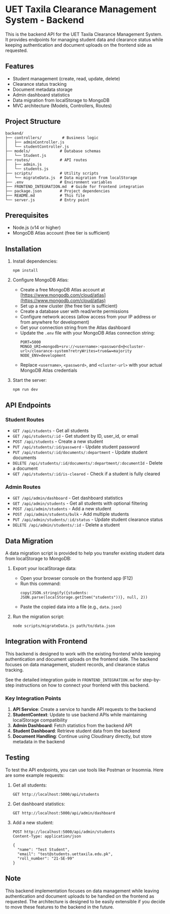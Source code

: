# UET Taxila Clearance Management System - Backend

This is the backend API for the UET Taxila Clearance Management System. It provides endpoints for managing student data and clearance status while keeping authentication and document uploads on the frontend side as requested.

## Features

- Student management (create, read, update, delete)
- Clearance status tracking
- Document metadata storage
- Admin dashboard statistics
- Data migration from localStorage to MongoDB
- MVC architecture (Models, Controllers, Routes)

## Project Structure

```
backend/
├── controllers/         # Business logic
│   ├── adminController.js
│   └── studentController.js
├── models/             # Database schemas
│   └── Student.js
├── routes/             # API routes
│   ├── admin.js
│   └── students.js
├── scripts/            # Utility scripts
│   └── migrateData.js  # Data migration from localStorage
├── .env                # Environment variables
├── FRONTEND_INTEGRATION.md  # Guide for frontend integration
├── package.json        # Project dependencies
├── README.md           # This file
└── server.js           # Entry point
```

## Prerequisites

- Node.js (v14 or higher)
- MongoDB Atlas account (free tier is sufficient)

## Installation

1. Install dependencies:
   ```
   npm install
   ```

2. Configure MongoDB Atlas:
   - Create a free MongoDB Atlas account at [https://www.mongodb.com/cloud/atlas](https://www.mongodb.com/cloud/atlas)
   - Set up a new cluster (the free tier is sufficient)
   - Create a database user with read/write permissions
   - Configure network access (allow access from your IP address or from anywhere for development)
   - Get your connection string from the Atlas dashboard
   - Update the `.env` file with your MongoDB Atlas connection string:
     ```
     PORT=5000
     MONGO_URI=mongodb+srv://<username>:<password>@<cluster-url>/clearance-system?retryWrites=true&w=majority
     NODE_ENV=development
     ```
   - Replace `<username>`, `<password>`, and `<cluster-url>` with your actual MongoDB Atlas credentials

3. Start the server:
   ```
   npm run dev
   ```

## API Endpoints

### Student Routes

- `GET /api/students` - Get all students
- `GET /api/students/:id` - Get student by ID, user_id, or email
- `POST /api/students` - Create a new student
- `PUT /api/students/:id/password` - Update student password
- `PUT /api/students/:id/documents/:department` - Update student documents
- `DELETE /api/students/:id/documents/:department/:documentId` - Delete a document
- `GET /api/students/:id/is-cleared` - Check if a student is fully cleared

### Admin Routes

- `GET /api/admin/dashboard` - Get dashboard statistics
- `GET /api/admin/students` - Get all students with optional filtering
- `POST /api/admin/students` - Add a new student
- `POST /api/admin/students/bulk` - Add multiple students
- `PUT /api/admin/students/:id/status` - Update student clearance status
- `DELETE /api/admin/students/:id` - Delete a student

## Data Migration

A data migration script is provided to help you transfer existing student data from localStorage to MongoDB:

1. Export your localStorage data:
   - Open your browser console on the frontend app (F12)
   - Run this command: 
     ```
     copy(JSON.stringify({students: JSON.parse(localStorage.getItem("students"))}, null, 2))
     ```
   - Paste the copied data into a file (e.g., `data.json`)

2. Run the migration script:
   ```
   node scripts/migrateData.js path/to/data.json
   ```

## Integration with Frontend

This backend is designed to work with the existing frontend while keeping authentication and document uploads on the frontend side. The backend focuses on data management, student records, and clearance status tracking.

See the detailed integration guide in `FRONTEND_INTEGRATION.md` for step-by-step instructions on how to connect your frontend with this backend.

### Key Integration Points

1. **API Service**: Create a service to handle API requests to the backend
2. **StudentContext**: Update to use backend APIs while maintaining localStorage compatibility
3. **Admin Dashboard**: Fetch statistics from the backend API
4. **Student Dashboard**: Retrieve student data from the backend
5. **Document Handling**: Continue using Cloudinary directly, but store metadata in the backend

## Testing

To test the API endpoints, you can use tools like Postman or Insomnia. Here are some example requests:

1. Get all students:
   ```
   GET http://localhost:5000/api/students
   ```

2. Get dashboard statistics:
   ```
   GET http://localhost:5000/api/admin/dashboard
   ```

3. Add a new student:
   ```
   POST http://localhost:5000/api/admin/students
   Content-Type: application/json
   
   {
     "name": "Test Student",
     "email": "test@students.uettaxila.edu.pk",
     "roll_number": "21-SE-99"
   }
   ```

## Note

This backend implementation focuses on data management while leaving authentication and document uploads to be handled on the frontend as requested. The architecture is designed to be easily extensible if you decide to move these features to the backend in the future.
